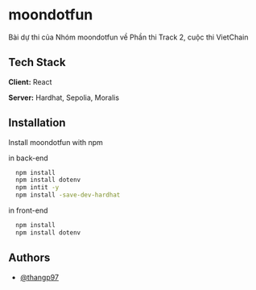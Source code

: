 
# moondotfun

Bài dự thi của Nhóm moondotfun về Phần thi Track 2, cuộc thi VietChain



## Tech Stack

**Client:** React

**Server:** Hardhat, Sepolia, Moralis


## Installation

Install moondotfun with npm

in back-end

```bash
  npm install 
  npm install dotenv
  npm intit -y
  npm install -save-dev-hardhat
```

in front-end
    
```bash
  npm install 
  npm install dotenv
```
## Authors

- [@thangp97](https://github.com/thangp97)

